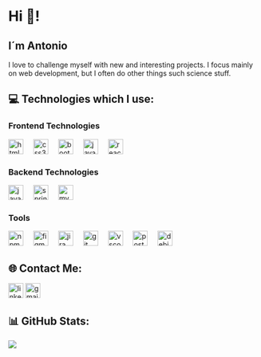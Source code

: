 # Hi 👋!
## I´m Antonio

I love to challenge myself with new and interesting projects. I focus mainly on web development, but I often do other things such science stuff.

## 💻 Technologies which I use:

### Frontend Technologies

<div align="left">
  <img src="https://cdn.jsdelivr.net/gh/devicons/devicon/icons/html5/html5-original.svg" height="30" alt="html5 logo"  />
  <img width="12" />
  <img src="https://cdn.jsdelivr.net/gh/devicons/devicon/icons/css3/css3-original.svg" height="30" alt="css3 logo"  />
  <img width="12" />
  <img src="https://cdn.jsdelivr.net/gh/devicons/devicon/icons/bootstrap/bootstrap-original.svg" height="30" alt="bootstrap logo"  />
  <img width="12" />
  <img src="https://cdn.jsdelivr.net/gh/devicons/devicon/icons/javascript/javascript-original.svg" height="30" alt="javascript logo"  />
  <img width="12" />
  <img src="https://cdn.jsdelivr.net/gh/devicons/devicon/icons/react/react-original.svg" height="30" alt="react logo"  />
  <img width="12" />
</div>

### Backend Technologies
<div align="left">
  <img src="https://cdn.jsdelivr.net/gh/devicons/devicon/icons/java/java-original.svg" height="30" alt="java logo"  />
  <img width="12" />
  <img src="https://user-images.githubusercontent.com/33158051/103466606-760a4000-4d14-11eb-9941-2f3d00371471.png" height="30" alt="springboot logo"  />
  <img width="12" />
  <img src="https://cdn.jsdelivr.net/gh/devicons/devicon/icons/mysql/mysql-original.svg" height="30" alt="mysql logo"  />
  <img width="12" />
</div>

### Tools

<div align="left">
  <img src="https://cdn.jsdelivr.net/gh/devicons/devicon/icons/npm/npm-original-wordmark.svg" height="30" alt="npm logo"  />
  <img width="12" />
  <img src="https://cdn.jsdelivr.net/gh/devicons/devicon/icons/figma/figma-original.svg" height="30" alt="figma logo"  />
  <img width="12" />
  <img src="https://cdn.jsdelivr.net/gh/devicons/devicon/icons/jira/jira-original.svg" height="30" alt="jira logo"  />
  <img width="12" />
  <img src="https://cdn.jsdelivr.net/gh/devicons/devicon/icons/git/git-original.svg" height="30" alt="git logo"  />
  <img width="12" />
  <img src="https://cdn.jsdelivr.net/gh/devicons/devicon/icons/vscode/vscode-original.svg" height="30" alt="vscode logo"  />
  <img width="12" />
  <img src="https://www.vectorlogo.zone/logos/getpostman/getpostman-icon.svg" height="30" alt="postman logo"  />
  <img width="12" />
  <img src="https://cdn.jsdelivr.net/gh/devicons/devicon/icons/debian/debian-original.svg" height="30" alt="debian logo"  />
  <img width="12" />
</div>

## 🌐 Contact Me:
<a href="https://www.linkedin.com/in/antonio-lópeza7/"><img src="https://cdn.jsdelivr.net/gh/devicons/devicon/icons/linkedin/linkedin-original.svg" height="30" alt="linkedin logo"/></a>
<a href="mailto:antoniolm386@gmail.com"> <img src="https://cdn.iconscout.com/icon/free/png-512/free-gmail-2981844-2476484.png?f=webp&amp" height="30" alt="gmail logo"> </a>


## 📊 GitHub Stats:
![](https://github-readme-stats.vercel.app/api/top-langs/?username=AntonioAlvarezlm386&theme=dark&hide_border=false&include_all_commits=true&count_private=true&layout=compact)
